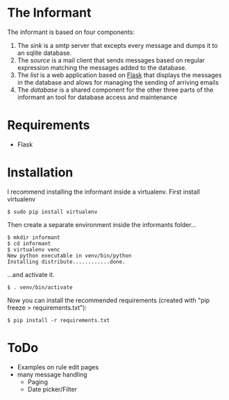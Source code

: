 # The Informant

The informant is based on four components:

1. The *sink* is a smtp server that excepts every message and dumps it to an sqlite database.
2. The *source* is a mail client that sends messages based on regular expression matching the 
   messages added to the database.
3. The *list* is a web application based on [Flask](http://flask.pocoo.org) that displays the 
   messages in the database and alows for managing the sending of arriving emails
4. The *database* is a shared component for the other three parts of the informant an tool for 
   database access and maintenance

# Requirements

* Flask

# Installation

I recommend installing the informant inside a virtualenv.
First install virtualenv

	$ sudo pip install virtualenv

Then create a separate environment inside the informants folder...

	$ mkdir informant
	$ cd informant
	$ virtualenv venc
	New python executable in venv/bin/python
	Installing distribute............done.

...and activate it.

	$ . venv/bin/activate

Now you can install the recommended requirements (created with "pip freeze > requirements.txt"):

	$ pip install -r requirements.txt

# ToDo

* Examples on rule edit pages
* many message handling
	* Paging
	* Date picker/Filter 




